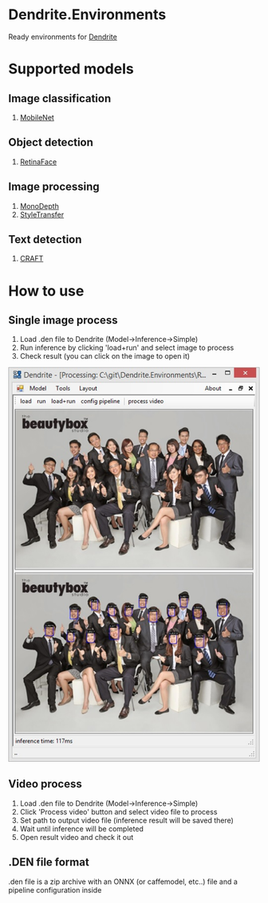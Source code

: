 # Dendrite.Environments
Ready environments for [Dendrite](https://github.com/fel88/Dendrite)

# Supported models
## Image classification

1. [MobileNet](/Vision/Classification/MobileNet)
## Object detection

1. [RetinaFace](/RetinaFace)
## Image processing

1. [MonoDepth](/MonoDepth)
2. [StyleTransfer](/StyleTransfer)

## Text detection

1. [CRAFT](/CRAFT)

# How to use 
## Single image process
1. Load .den file to Dendrite (Model->Inference->Simple)
2. Run inference by clicking 'load+run' and select image to process
3. Check result (you can click on the image to open it)

<img src="img.jpg"/>

## Video process
1. Load .den file to Dendrite (Model->Inference->Simple)
2. Click 'Process video' button and select video file to process
3. Set path to output video file (inference result will be saved there)
4. Wait until inference will be completed
5. Open result video and check it out

## .DEN file format

.den file is a zip archive with an ONNX (or caffemodel, etc..) file and a pipeline configuration inside
